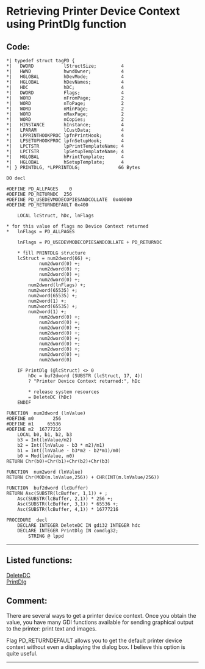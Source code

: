 
# Retrieving Printer Device Context using PrintDlg function

## Code:
```foxpro  
*| typedef struct tagPD {
*|   DWORD           lStructSize;         4
*|   HWND            hwndOwner;           4
*|   HGLOBAL         hDevMode;            4
*|   HGLOBAL         hDevNames;           4
*|   HDC             hDC;                 4
*|   DWORD           Flags;               4
*|   WORD            nFromPage;           2
*|   WORD            nToPage;             2
*|   WORD            nMinPage;            2
*|   WORD            nMaxPage;            2
*|   WORD            nCopies;             2
*|   HINSTANCE       hInstance;           4
*|   LPARAM          lCustData;           4
*|   LPPRINTHOOKPROC lpfnPrintHook;       4
*|   LPSETUPHOOKPROC lpfnSetupHook;       4
*|   LPCTSTR         lpPrintTemplateName; 4
*|   LPCTSTR         lpSetupTemplateName; 4
*|   HGLOBAL         hPrintTemplate;      4
*|   HGLOBAL         hSetupTemplate;      4
*| } PRINTDLG, *LPPRINTDLG;              66 Bytes

DO decl

#DEFINE PD_ALLPAGES    0
#DEFINE PD_RETURNDC  256
#DEFINE PD_USEDEVMODECOPIESANDCOLLATE  0x40000
#DEFINE PD_RETURNDEFAULT 0x400

	LOCAL lcStruct, hDc, lnFlags

* for this value of flags no Device Context returned
*	lnFlags = PD_ALLPAGES

	lnFlags = PD_USEDEVMODECOPIESANDCOLLATE + PD_RETURNDC
	
	* fill PRINTDLG structure
	lcStruct = num2dword(66) +;
			num2dword(0) +;
			num2dword(0) +;
			num2dword(0) +;
			num2dword(0) +;
		num2dword(lnFlags) +;
		num2word(65535) +;
		num2word(65535) +;
		num2word(1) +;
		num2word(65535) +;
		num2word(1) +;
			num2dword(0) +;
			num2dword(0) +;
			num2dword(0) +;
			num2dword(0) +;
			num2dword(0) +;
			num2dword(0) +;
			num2dword(0) +;
			num2dword(0) +;
			num2dword(0)

	IF PrintDlg (@lcStruct) <> 0
		hDc = buf2dword (SUBSTR (lcStruct, 17, 4))
		? "Printer Device Context returned:", hDc
		
		* release system resources
		= DeleteDC (hDc)
	ENDIF

FUNCTION  num2dword (lnValue)
#DEFINE m0       256
#DEFINE m1     65536
#DEFINE m2  16777216
	LOCAL b0, b1, b2, b3
	b3 = Int(lnValue/m2)
	b2 = Int((lnValue - b3 * m2)/m1)
	b1 = Int((lnValue - b3*m2 - b2*m1)/m0)
	b0 = Mod(lnValue, m0)
RETURN Chr(b0)+Chr(b1)+Chr(b2)+Chr(b3)

FUNCTION  num2word (lnValue)
RETURN Chr(MOD(m.lnValue,256)) + CHR(INT(m.lnValue/256))

FUNCTION  buf2dword (lcBuffer)
RETURN Asc(SUBSTR(lcBuffer, 1,1)) + ;
	Asc(SUBSTR(lcBuffer, 2,1)) * 256 +;
	Asc(SUBSTR(lcBuffer, 3,1)) * 65536 +;
	Asc(SUBSTR(lcBuffer, 4,1)) * 16777216

PROCEDURE  decl
	DECLARE INTEGER DeleteDC IN gdi32 INTEGER hdc
    DECLARE INTEGER PrintDlg IN comdlg32;
		STRING @ lppd  
```  
***  


## Listed functions:
[DeleteDC](../libraries/gdi32/DeleteDC.md)  
[PrintDlg](../libraries/comdlg32/PrintDlg.md)  

## Comment:
There are several ways to get a printer device context. Once you obtain the value, you have many GDI functions available for sending graphical output to the printer: print text and images.  
  
Flag PD_RETURNDEFAULT allows you to get the default printer device context without even a displaying the dialog box. I believe this option is quite useful.  
  
***  

